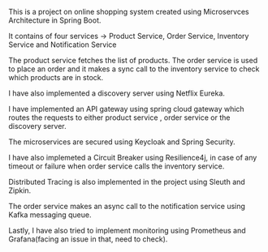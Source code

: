 This is a project on online shopping system created using Microservces Architecture in Spring Boot.

It contains of four services ->
  Product Service,
  Order Service,
  Inventory Service and
  Notification Service

The product service fetches the list of products.
The order service is used to place an order and it makes a sync call to the inventory service to check which products are in stock.

I have also implemented a discovery server using Netflix Eureka.

I have implemented an API gateway using spring cloud gateway which routes the requests to either product service , order service or the discovery server.

The microservices are secured using Keycloak and Spring Security.

I have also implemeted a Circuit Breaker using Resilience4j, in case of any timeout or failure when order service calls the inventory service.

Distributed Tracing is also implemented in the project using Sleuth and Zipkin.

The order service makes an async call to the notification service using Kafka messaging queue.

Lastly, I have also tried to implement monitoring using Prometheus and Grafana(facing an issue in that, need to check).
